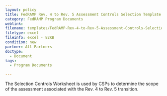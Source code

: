 ```yaml
---
layout: policy   
title: FedRAMP Rev. 4 to Rev. 5 Assessment Controls Selection Template
category: FedRAMP Program Documents
weblink:
filename: templates/FedRAMP-Rev-4-to-Rev-5-Assessment-Controls-Selection-Template.xlsx
filetype: excel
fileinfo: excel - 82KB
condition: new
partner: All Partners
doctype:
  - Document
tags:
  - Program Documents 

---
```

The Selection Controls Worksheet is used by CSPs to determine the scope of the assessment associated with the Rev. 4 to Rev. 5 transition.
